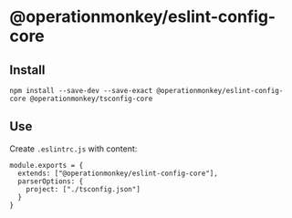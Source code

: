 # @operationmonkey/eslint-config-core

## Install

```
npm install --save-dev --save-exact @operationmonkey/eslint-config-core @operationmonkey/tsconfig-core
```

## Use

Create `.eslintrc.js` with content: 

```
module.exports = {
  extends: ["@operationmonkey/eslint-config-core"],
  parserOptions: {
    project: ["./tsconfig.json"]
  }
}
```
